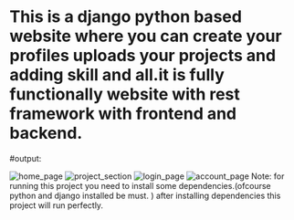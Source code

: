 # This is a django python based website where you can create your profiles uploads your projects and adding skill and all.it is fully functionally website with rest framework with frontend and backend.

#output:

![home_page](https://github.com/user-attachments/assets/3eb539b1-f669-4c07-841e-9d43ea9a0b7f)
![project_section](https://github.com/user-attachments/assets/9a80c2e5-eebc-431b-8d42-b698131789bb)
![login_page](https://github.com/user-attachments/assets/406ecb56-5cf2-4d2e-b66e-0796991c1b59)
![account_page](https://github.com/user-attachments/assets/017b3a5e-d78c-4bbf-86ce-d764a0cbbdcc)
Note: for running this project you need to install some dependencies.(ofcourse python and django installed be must. )
      after installing dependencies this project will run perfectly.
      
    
